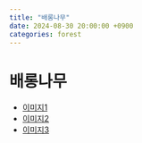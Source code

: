 ```yaml
---
title: "배롱나무"
date: 2024-08-30 20:00:00 +0900
categories: forest
---
```



# 배롱나무 
- [이미지1](https://dnwm9zq2dr65n.cloudfront.net/production/observation/2024/07/03/res/ios_49641_0_07031541206420_res_IMG_2938.jpg)
- [이미지2](https://dnwm9zq2dr65n.cloudfront.net/production/observation/2024/07/03/res/ios_49641_1_07031541206420_res_IMG_2937.jpg)
- [이미지3](https://dnwm9zq2dr65n.cloudfront.net/production/observation/2024/07/03/res/ios_49641_2_07031541206420_res_IMG_2936.jpg)